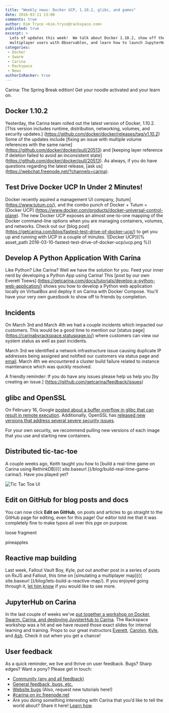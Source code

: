 ```yaml
---
title: "Weekly news: Docker UCP, 1.10.2, glibc, and games"
date: 2016-03-11 13:00
comments: true
author: Kim Tryce <kim.tryce@rackspace.com>
published: true
excerpt: >
  Lots of updates this week!  We talk about Docker 1.10.2, show off the wicked fast Docker Universal Control Plane, provide information about our incidents we had last week, run through how to develop a Python App with Carina, invite you to handle security issues with glibc and SSL (#hugops), build a distributed realtime tic-tac-toe game, edit this post, simulate
  multiplayer users with Observables, and learn how to launch JupyterHub.
categories:
 - Docker
 - Swarm
 - Carina
 - Rackspace
 - News
authorIsRacker: true
---
```


Carina: The Spring Break edition!  Get your noodle activated and your learn on.

## Docker 1.10.2
Yesterday, the Carina team rolled out the latest version of Docker, 1.10.2.  [This version includes runtime, distribution, networking, volumes, and security updates.] (https://github.com/docker/docker/releases/tag/v1.10.2) Some of the updates include [fixing an issue with multiple volume references with the same name] (https://github.com/docker/docker/pull/20513) and [keeping layer reference if deletion failed to avoid an inconsistent state] (https://github.com/docker/docker/pull/20513). As always, if you do have questions regarding the latest release, [ask us] (https://webchat.freenode.net/?channels=carina).   

## Test Drive Docker UCP In Under 2 Minutes!
Docker recently aquired a management UI company, [tutum] (https://www.tutum.co/), and the combo punch of Docker + Tutum = [Docker UCP] (https://www.docker.com/products/docker-universal-control-plane).  The new Docker UCP exposes an almost one-to-one mapping of the Docker command-line options when you are managing containers, volumes, and networks.  Check out our [blog post] (https://getcarina.com/blog/fastest-test-drive-of-docker-ucp/) to get you up and running with UCP in a couple of minutes.
![Docker UCP]({% asset_path 2016-03-10-fastest-test-drive-of-docker-ucp/ucp.png %})

## Develop A Python Application With Carina
Like Python?  Like Carina?  Well we have the solution for you.  Feed your inner nerd by developing a Python App using Carina! This [post by our own Everett Toews] (https://getcarina.com/docs/tutorials/develop-a-python-web-application/) shows you how to develop a Python web application locally on VirtualBox and deploy it on Carina with Docker Compose.  You'll have your very own guestbook to show off to friends by completion.  

## Incidents
On March 3rd and March 4th we had a couple incidents which impacted our customers.  This would be a good time to mention our [status page] (https://carinabyrackspace.statuspage.io/) where customers can view our system status as well as past incidents.  

March 3rd we identified a network infrastructure issue causing duplicate IP addresses being assigned and notified our customers via status page and [email](http://us1.campaign-archive2.com/?u=2fe5f69d348829ecc7964ead6&id=ca3c207609).  March 4th we encountered a cluster build failure related to instance maintenance which was quickly resolved.  

A friendly reminder: If you do have any issues please help us help you [by creating an issue.] (https://github.com/getcarina/feedback/issues)

## glibc and OpenSSL

On February 16, Google [posted about a buffer overflow in glibc that can result in remote execution](https://googleonlinesecurity.blogspot.com/2016/02/cve-2015-7547-glibc-getaddrinfo-stack.html). Additionally, OpenSSL has [released new versions that address several severe security issues](https://mta.openssl.org/pipermail/openssl-announce/2016-February/000063.html).

For your own security, we recommend pulling new versions of each image that you use and starting new containers.

## Distributed tic-tac-toe

A couple weeks ago, Keith taught you how to [build a real-time game on Carina using RethinkDB]({{ site.baseurl }}/blog/build-real-time-game-carina/). Have you played yet?

<img class="right" src="{% asset_path 2016-02-22-build-real-time-game-carina/web-ui.png %}" alt="Tic Tac Toe UI"/>

## Edit on GitHub for blog posts and docs

You can now click **Edit on GitHub**, on posts and articles to go straight to the GitHub page for editing, even for this page! Our editor told me that it was completely fine to make typos all over this pge on purpose.

loose fragment

pineapples

## Reactive map building

Last week, Fallout Vault Boy, Kyle, put out another post in a series of posts on RxJS and Fallout, this time on [simulating a multiplayer map]({{ site.baseurl }}/blog/lets-build-a-reactive-map/). If you enjoyed going through it, [let him know](https://twitter.com/rgbkrk) if you would like to see more.

## JupyterHub on Carina

In the last couple of weeks we've [put together a workshop on Docker, Swarm, Carina,
and deploying JuypterHub to Carina](https://github.com/getcarina/jupyterhub-tutorial). The Rackspace workshop was a hit and we have reused those exact slides for internal learning and training.  Props to our great instructors [Everett](https://twitter.com/everett_toews), [Carolyn](https://twitter.com/carolynvs), [Kyle](https://twitter.com/rgbkrk), and [Ash](https://twitter.com/smashwilson). Check it out when you get a chance!

## User feedback

As a quick reminder, we live and thrive on user feedback. Bugs? Sharp edges? Want a pony? Please get in touch:

* [Community (any and all feedback)](https://community.getcarina.com/)
* [General feedback, bugs, etc.](https://github.com/getcarina/feedback)
* [Website bugs](https://github.com/getcarina/getcarina.com/issues) (Also, request new tutorials here!)
* [#carina on irc.freenode.net](https://botbot.me/freenode/carina/)
* Are you doing something interesting with Carina that you’d like to tell the world about? Share it here! <a href="https://github.com/getcarina/getcarina.com/blob/master/CONTRIBUTING.md">Learn how</a>.

